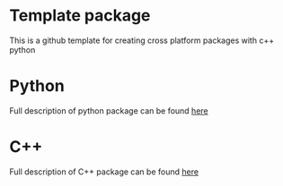 # Template package
This is a github template for creating cross platform packages with c++ python

# Python
Full description of python package can be found [here](https://github.com/i3drobotics/TemplatePackage/blob/master/pyTemplatePackage/TemplatePackage/README.md)

# C++
Full description of C++ package can be found [here](https://github.com/i3drobotics/TemplatePackage/blob/master/cppTemplatePackage/README.md)